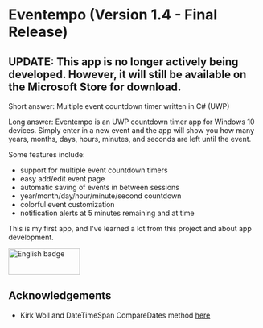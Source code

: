 # Eventempo (Version 1.4 - Final Release)

## UPDATE: This app is no longer actively being developed. However, it will still be available on the Microsoft Store for download.

Short answer: Multiple event countdown timer written in C# (UWP)

Long answer: Eventempo is an UWP countdown timer app for Windows 10 devices. Simply enter in a new event and the app will show you how many years, months, days, hours, minutes, and seconds are left until the event.

Some features include:

* support for multiple event countdown timers
* easy add/edit event page
* automatic saving of events in between sessions
* year/month/day/hour/minute/second countdown
* colorful event customization
* notification alerts at 5 minutes remaining and at time

This is my first app, and I've learned a lot from this project and about app development. 

<a href='//www.microsoft.com/store/apps/9PCFMSX2G386?cid=storebadge&ocid=badge'><img src='https://assets.windowsphone.com/85864462-9c82-451e-9355-a3d5f874397a/English_get-it-from-MS_InvariantCulture_Default.png' alt='English badge' style='width: 142px; height: 52px;'/></a>

## Acknowledgements

- Kirk Woll and DateTimeSpan CompareDates method [here](https://stackoverflow.com/a/9216404)
